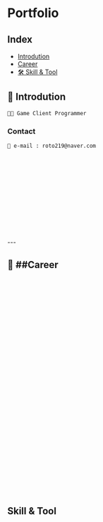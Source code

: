 # **Portfolio**
## **Index**
- [Introdution](#Introdution)
- [Career](#Career)
- [🛠 Skill & Tool](#Skill--Tool)

## 👦 Introdution
    👨‍💻 Game Client Programmer
### Contact
    📧 e-mail : roto219@naver.com

<br>
<br>
<br>
<br>
<br>
<br>
<br>
<br>
<br>
<br>
<br>
---

💼 ##Career 
<br>
<br>
<br>
<br>
<br>
<br>
<br>
<br>
<br>
<br>
<br>
<br>
<br>
<br>
<br>
<br>
<br>
<br>
<br>
<br>
<br>
---

## Skill & Tool
